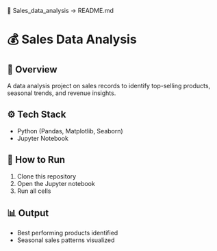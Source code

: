  📂 Sales_data_analysis → README.md
# 💰 Sales Data Analysis  

## 📖 Overview  
A data analysis project on sales records to identify top-selling products, seasonal trends, and revenue insights.  

## ⚙ Tech Stack  
- Python (Pandas, Matplotlib, Seaborn)  
- Jupyter Notebook  

## 🚀 How to Run  
1. Clone this repository  
2. Open the Jupyter notebook  
3. Run all cells  

## 📊 Output  
- Best performing products identified  
- Seasonal sales patterns visualized
